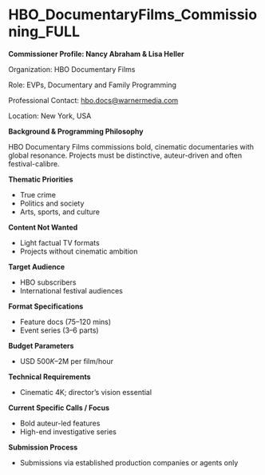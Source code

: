 # HBO_DocumentaryFilms_Commissioning_FULL

**Commissioner Profile: Nancy Abraham & Lisa Heller**

Organization: HBO Documentary Films

Role: EVPs, Documentary and Family Programming

Professional Contact: hbo.docs@warnermedia.com

Location: New York, USA

**Background & Programming Philosophy**

HBO Documentary Films commissions bold, cinematic documentaries with global resonance. Projects must be distinctive, auteur-driven and often festival-calibre.

**Thematic Priorities**

- True crime
- Politics and society
- Arts, sports, and culture

**Content Not Wanted**

- Light factual TV formats
- Projects without cinematic ambition

**Target Audience**

- HBO subscribers
- International festival audiences

**Format Specifications**

- Feature docs (75–120 mins)
- Event series (3–6 parts)

**Budget Parameters**

- USD $500K–$2M per film/hour

**Technical Requirements**

- Cinematic 4K; director’s vision essential

**Current Specific Calls / Focus**

- Bold auteur-led features
- High-end investigative series

**Submission Process**

- Submissions via established production companies or agents only